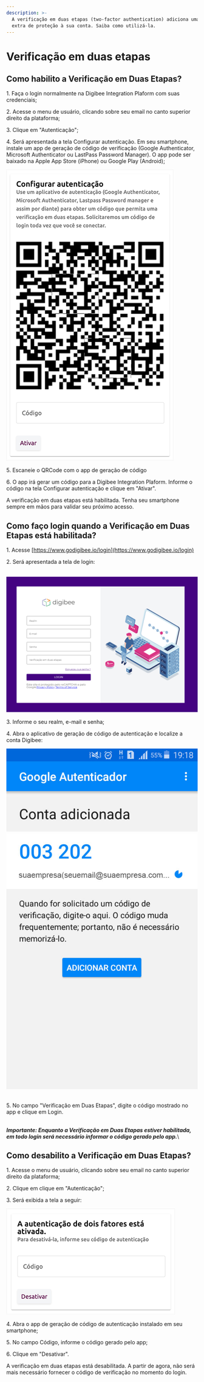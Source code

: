 ```yaml
---
description: >-
  A verificação em duas etapas (two-factor authentication) adiciona uma camada
  extra de proteção à sua conta. Saiba como utilizá-la.
---
```


# Verificação em duas etapas

## Como habilito a Verificação em Duas Etapas? <a href="#como-habilito-a-verificao-em-duas-etapas" id="como-habilito-a-verificao-em-duas-etapas"></a>

1\. Faça o login normalmente na Digibee Integration Plaform com suas credenciais;

2\. Acesse o menu de usuário, clicando sobre seu email no canto superior direito da plataforma;

3\. Clique em "Autenticação";

4\. Será apresentada a tela Configurar autenticação. Em seu smartphone, instale um app de geração de código de verificação (Google Authenticator, Microsoft Authenticator ou LastPass Password Manager). O app pode ser baixado na Apple App Store (iPhone) ou Google Play (Android);

![](<../../.gitbook/assets/Imagem 1 (8).png>)

5\. Escaneie o QRCode com o app de geração de código

6\. O app irá gerar um código para a Digibee Integration Plaform. Informe o código na tela Configurar autenticação e clique em "Ativar".

A verificação em duas etapas está habilitada. Tenha seu smartphone sempre em mãos para validar seu próximo acesso.

&#x20;  &#x20;

## Como faço login quando a Verificação em Duas Etapas está habilitada? <a href="#como-fao-login-quando-a-verificao-em-duas-etapas-est-habilitada" id="como-fao-login-quando-a-verificao-em-duas-etapas-est-habilitada"></a>

1\. Acesse [https://www.godigibee.io/login](https://www.godigibee.io/login)

2\. Será apresentada a tela de login:

\
![](<../../.gitbook/assets/Imagem 2 (5).png>)

3\. Informe o seu realm, e-mail e senha;

4\. Abra o aplicativo de geração de código de autenticação e localize a conta Digibee:

![](<../../.gitbook/assets/Imagem 3 (4).png>)

\
5\. No campo "Verificação em Duas Etapas", digite o código mostrado no app e clique em Login.&#x20;

\
_**Importante: Enquanto a Verificação em Duas Etapas estiver habilitada, em todo login será necessário informar o código gerado pelo app.**_\


&#x20; &#x20;

## Como desabilito a Verificação em Duas Etapas? <a href="#como-desabilito-a-verificao-em-duas-etapas" id="como-desabilito-a-verificao-em-duas-etapas"></a>

1\. Acesse o menu de usuário, clicando sobre seu email no canto superior direito da plataforma;

2\. Clique em clique em "Autenticação";

3\. Será exibida a tela a seguir:

![](<../../.gitbook/assets/Imagem 4 (8).png>)

4\. Abra o app de geração de código de autenticação instalado em seu smartphone;

5\. No campo Código, informe o código gerado pelo app;

6\. Clique em "Desativar".

A verificação em duas etapas está desabilitada. A partir de agora, não será mais necessário fornecer o código de verificação no momento do login.
